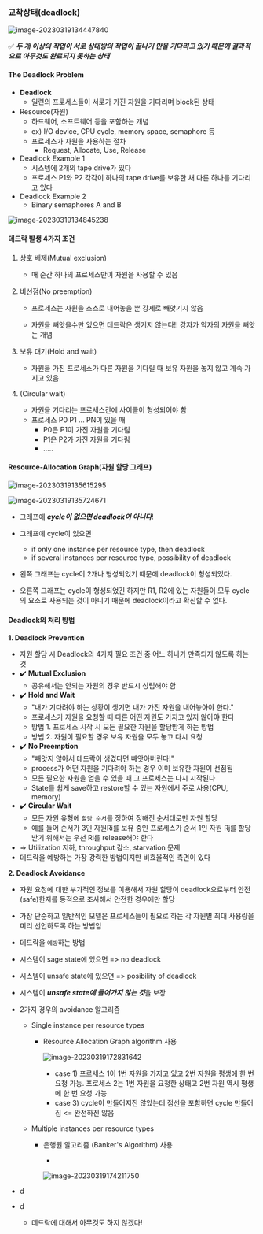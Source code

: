 ### 교착상태(deadlock)

![image-20230319134447840](../../../../../../AppData/Roaming/Typora/typora-user-images/image-20230319134447840.png)

✅ ***두 개 이상의 작업이 서로 상대방의 작업이 끝나기 만을 기다리고 있기 때문에 결과적으로 아무것도 완료되지 못하는 상태***



#### The Deadlock Problem

- **Deadlock**
  - 일련의 프로세스들이 서로가 가진 자원을 기다리며 block된 상태
- Resource(자원)
  - 하드웨어, 소프트웨어 등을 포함하는 개념
  - ex) I/O device, CPU cycle, memory space, semaphore 등
  - 프로세스가 자원을 사용하는 절차
    - Request, Allocate, Use, Release
- Deadlock Example 1
  - 시스템에 2개의 tape drive가 있다
  - 프로세스 P1와 P2 각각이 하나의 tape drive를 보유한 채 다른 하나를 기다리고 있다
- Deadlock Example 2
  - Binary semaphores A and B

![image-20230319134845238](../../../../../../AppData/Roaming/Typora/typora-user-images/image-20230319134845238.png)



#### 데드락 발생 4가지 조건

1. 상호 배제(Mutual exclusion)

   - 매 순간 하나의 프로세스만이 자원을 사용할 수 있음

2. 비선점(No preemption)

   - 프로세스는 자원을 스스로 내어놓을 뿐 강제로 빼앗기지 않음

   - 자원을 빼앗을수만 있으면 데드락은 생기지 않는다!! 강자가 약자의 자원을 빼앗는 개념

3. 보유 대기(Hold and wait)
   - 자원을 가진 프로세스가 다른 자원을 기다릴 때 보유 자원을 놓지 않고 계속 가지고 있음
4. (Circular wait)
   - 자원을 기다리는 프로세스간에 사이클이 형성되어야 함
   - 프로세스 P0 P1 ... PN이 있을 때
     - P0은 P1이 가진 자원을 기다림
     - P1은 P2가 가진 자원을 기다림
     - .....



#### Resource-Allocation Graph(자원 할당 그래프)

![image-20230319135615295](../../../../../../AppData/Roaming/Typora/typora-user-images/image-20230319135615295.png)

![image-20230319135724671](../../../../../../AppData/Roaming/Typora/typora-user-images/image-20230319135724671.png)

- 그래프에 ***cycle이 없으면 deadlock이 아니다***!
- 그래프에 cycle이 있으면
  - if only one instance per resource type, then deadlock
  - if several instances per resource type, possibility of deadlock

- 왼쪽 그래프는 cycle이 2개나 형성되었기 때문에 deadlock이 형성되었다.
- 오른쪽 그래프는 cycle이 형성되었긴 하지만 R1, R2에 있는 자원들이 모두 cycle의 요소로 사용되는 것이 아니기 때문에 deadlock이라고 확신할 수 없다.



#### Deadlock의 처리 방법

**1. Deadlock Prevention**

- 자원 할당 시 Deadlock의 4가지 필요 조건 중 어느 하나가 만족되지 않도록 하는 것
- ✔️ **Mutual Exclusion**
  - 공유해서는 안되는 자원의 경우 반드시 성립해야 함
- ✔️ **Hold and Wait**
  - "내가 기다려야 하는 상황이 생기면 내가 가진 자원을 내어놓아야 한다."
  - 프로세스가 자원을 요청할 때 다른 어떤 자원도 가지고 있지 않아야 한다
  - 방법 1. 프로세스 시작 시 모든 필요한 자원을 할당받게 하는 방법
  - 방법 2. 자원이 필요할 경우 보유 자원을 모두 놓고 다시 요청
- ✔️ **No Preemption**
  - "빼앗지 않아서 데드락이 생겼다면 빼앗아버린다!"
  - process가 어떤 자원을 기다려야 하는 경우 이미 보유한 자원이 선점됨
  - 모든 필요한 자원을 얻을 수 있을 때 그 프로세스는 다시 시작된다
  - State를 쉽게 save하고 restore할 수 있는 자원에서 주로 사용(CPU, memory)
- ✔️ **Circular Wait**
  - 모든 자원 유형에 `할당 순서`를 정하여 정해진 순서대로만 자원 할당
  - 예를 들어 순서가 3인 자원Ri를 보유 중인 프로세스가 순서 1인 자원 Rj를 할당받기 위해서는 우선 Ri를 release해야 한다
- => Utilization 저하, throughput 감소, starvation 문제
- 데드락을 예방하는 가장 강력한 방법이지만 비효율적인 측면이 있다



**2. Deadlock Avoidance**

- 자원 요청에 대한 부가적인 정보를 이용해서 자원 할당이 deadlock으로부터 안전(safe)한지를 동적으로 조사해서 안전한 경우에만 할당

- 가장 단순하고 일반적인 모델은 프로세스들이 필요로 하는 각 자원별 최대 사용량을 미리 선언하도록 하는 방법임

- 데드락을 `예방`하는 방법

- 시스템이 sage state에 있으면 => no deadlock

- 시스템이 unsafe state에 있으면 => posibility of deadlock

- 시스템이 ***unsafe state에 들어가지 않는 것***을 보장

- 2가지 경우의 avoidance 알고리즘

  - Single instance per resource types

    - Resource Allocation Graph algorithm 사용

      ![image-20230319172831642](../../../../../../AppData/Roaming/Typora/typora-user-images/image-20230319172831642.png)

      - case 1) 프로세스 1이 1번 자원을 가지고 있고 2번 자원을 평생에 한 번 요청 가능. 프로세스 2는 1번 자원을 요청한 상태고 2번 자원 역시 평생에 한 번 요청 가능
      - case 3) cycle이 만들어지진 않았는데 점선을 포함하면 cycle 만들어짐 <= 완전하진 않음 

  - Multiple instances per resource types

    - 은행원 알고리즘 (Banker's Algorithm) 사용

      - 

      ![image-20230319174211750](../../../../../../AppData/Roaming/Typora/typora-user-images/image-20230319174211750.png)

- d
- d
  - 데드락에 대해서 아무것도 하지 않겠다!